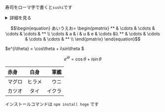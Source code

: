 寿司をローマ字で書くと`sushi`です


<details><summary>詳細を見る</summary><div>

- 寿司
	- エンガワ
	- 炙りサーモン
</div></details>

```math
\begin{equation}
あいうえお=
\begin{pmatrix}
** & \cdots & \cdots & \cdots & \cdots & ** \\
\cdots & a & i & u & e & \cdots &\\
** & \cdots & \cdots & \cdots & \cdots & ** \\
\end{pmatrix}
\end{equation}
```


$e^{i\theta} = \cos\theta + i\sin\theta $


$$ e^{i\theta} = \cos\theta + i\sin\theta $$


|赤身|白身|軍艦|
|:---|:---:|---:|
|マグロ|ヒラメ|ウニ|
|カツオ|タイ|イクラ|


インストールコマンドは `npm install hoge` です